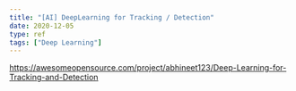 ```yaml
---
title: "[AI] DeepLearning for Tracking / Detection"
date: 2020-12-05
type: ref
tags: ["Deep Learning"]
---
```


https://awesomeopensource.com/project/abhineet123/Deep-Learning-for-Tracking-and-Detection